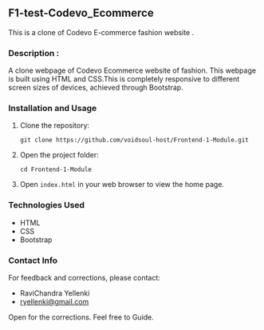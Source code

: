 ## F1-test-Codevo_Ecommerce #
This is a clone of Codevo E-commerce fashion website .


### Description :

A clone webpage of Codevo Ecommerce website of fashion. This webpage is built using HTML and CSS.This is completely responsive to different screen sizes of devices, achieved through Bootstrap.


### Installation and Usage
1. Clone the repository:
   ```
   git clone https://github.com/voidsoul-host/Frontend-1-Module.git
   ```
2. Open the project folder:
   ```
   cd Frontend-1-Module
   ```
3. Open `index.html` in your web browser to view the home page.


### Technologies Used
- HTML
- CSS
- Bootstrap


### Contact Info
For feedback and corrections, please contact:
- RaviChandra Yellenki
- ryellenki@gmail.com

Open for the corrections. Feel free to Guide.
